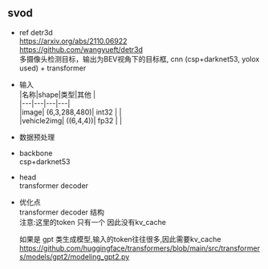 ##  svod  

* ref detr3d  
https://arxiv.org/abs/2110.06922  
https://github.com/wangyueft/detr3d       
多摄像头检测目标，输出为BEV视角下的目标框,   cnn (csp+darknet53, yolox used)   + transformer

* 输入       
  |名称|shape|类型|其他 |    
  |---|---|---|---|     
  |image| (6,3,288,480)| int32 |   |   
  |vehicle2img| ((6,4,4))| fp32 |   |     


* 数据预处理  


* backbone   
csp+darknet53

* head   
transformer decoder


* 优化点   
  transformer decoder 结构  
  注意:这里的token 只有一个 因此没有kv_cache    
  
  如果是 gpt 类生成模型,输入的token往往很多,因此需要kv_cache    
  https://github.com/huggingface/transformers/blob/main/src/transformers/models/gpt2/modeling_gpt2.py  

 
